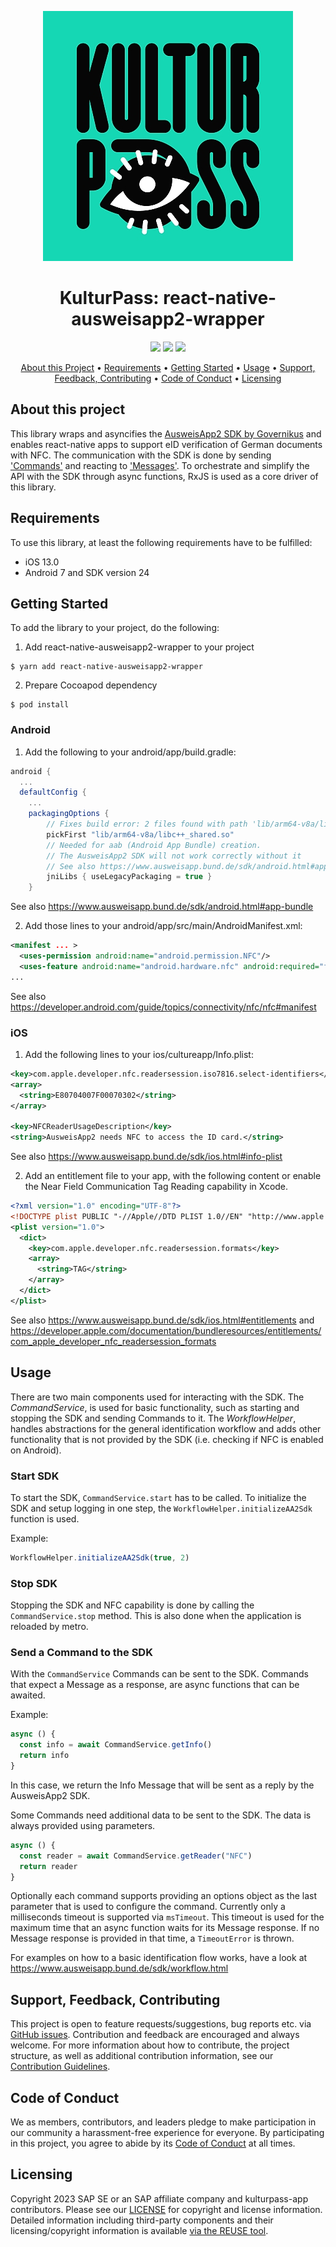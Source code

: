 <p align="center">
    <img src="https://github.com/kulturpass-de/.github/blob/main/images/kulturpass-de-logo.jpg?raw=true">
<p>
<h1 align="center">
KulturPass: react-native-ausweisapp2-wrapper
</h1>
<p align="center">
<a href="https://github.com/kulturpass-de/react-native-ausweisapp2-wrapper/issues" title="Issues"><img src="https://img.shields.io/github/issues/kulturpass-de/react-native-ausweisapp2-wrapper?style=flat"></a>
<a href="https://github.com/kulturpass-de/react-native-ausweisapp2-wrapper/blob/HEAD/LICENSE" title="LICENSE"><img src="https://img.shields.io/badge/License-Apache%202.0-green.svg?style=flat"></a>
<a href="https://api.reuse.software/info/github.com/kulturpass-de/react-native-ausweisapp2-wrapper" title="REUSE status"><img src="https://api.reuse.software/badge/github.com/kulturpass-de/react-native-ausweisapp2-wrapper"></a>
</p>

<p align="center">
  <a href="#about-this-project">About this Project</a> •
  <a href="#requirements">Requirements</a> •
  <a href="#getting-started">Getting Started</a> •
  <a href="#usage">Usage</a> •
  <a href="#support-feedback-contributing">Support, Feedback, Contributing</a> •
  <a href="#code-of-conduct">Code of Conduct</a> •
  <a href="#licensing">Licensing</a>
</p>

## About this project

This library wraps and asyncifies the [AusweisApp2 SDK by Governikus](https://github.com/Governikus/AusweisApp2) and enables react-native apps to support eID verification of German documents with NFC. The communication with the SDK is done by sending ['Commands'](https://www.ausweisapp.bund.de/sdk/commands.html) and reacting to ['Messages'](https://www.ausweisapp.bund.de/sdk/messages.html). To orchestrate and simplify the API with the SDK through async functions, RxJS is used as a core driver of this library.

## Requirements

To use this library, at least the following requirements have to be fulfilled:

- iOS 13.0
- Android 7 and SDK version 24

## Getting Started

To add the library to your project, do the following:

1. Add react-native-ausweisapp2-wrapper to your project
```
$ yarn add react-native-ausweisapp2-wrapper
```
2. Prepare Cocoapod dependency
```
$ pod install
```

### Android

1. Add the following to your android/app/build.gradle:
```groovy
android {
  ...
  defaultConfig {
    ...
    packagingOptions {
        // Fixes build error: 2 files found with path 'lib/arm64-v8a/libc++_shared.so'
        pickFirst "lib/arm64-v8a/libc++_shared.so"
        // Needed for aab (Android App Bundle) creation.
        // The AusweisApp2 SDK will not work correctly without it
        // See also https://www.ausweisapp.bund.de/sdk/android.html#app-bundle
        jniLibs { useLegacyPackaging = true }
    }
```
See also https://www.ausweisapp.bund.de/sdk/android.html#app-bundle

2. Add those lines to your android/app/src/main/AndroidManifest.xml:

```xml
<manifest ... >
  <uses-permission android:name="android.permission.NFC"/>
  <uses-feature android:name="android.hardware.nfc" android:required="false" />
...
```
See also https://developer.android.com/guide/topics/connectivity/nfc/nfc#manifest

### iOS
1. Add the following lines to your ios/cultureapp/Info.plist:
```xml
<key>com.apple.developer.nfc.readersession.iso7816.select-identifiers</key>
<array>
  <string>E80704007F00070302</string>
</array>

<key>NFCReaderUsageDescription</key>
<string>AusweisApp2 needs NFC to access the ID card.</string>
```
See also https://www.ausweisapp.bund.de/sdk/ios.html#info-plist

2. Add an entitlement file to your app, with the following content or enable the Near Field Communication Tag Reading capability in Xcode.
```xml
<?xml version="1.0" encoding="UTF-8"?>
<!DOCTYPE plist PUBLIC "-//Apple//DTD PLIST 1.0//EN" "http://www.apple.com/DTDs/PropertyList-1.0.dtd">
<plist version="1.0">
  <dict>
    <key>com.apple.developer.nfc.readersession.formats</key>
    <array>
      <string>TAG</string>
    </array>
  </dict>
</plist>
```
See also https://www.ausweisapp.bund.de/sdk/ios.html#entitlements and https://developer.apple.com/documentation/bundleresources/entitlements/com_apple_developer_nfc_readersession_formats

## Usage

There are two main components used for interacting with the SDK. The _CommandService_, is used for basic functionality, such as starting and stopping the SDK and sending Commands to it. The _WorkflowHelper_, handles abstractions for the general identification workflow and adds other functionality that is not provided by the SDK (i.e. checking if NFC is enabled on Android).

### Start SDK

To start the SDK, `CommandService.start` has to be called. To initialize the SDK and setup logging in one step, the `WorkflowHelper.initializeAA2Sdk` function is used.

Example:

```typescript
WorkflowHelper.initializeAA2Sdk(true, 2)
```

### Stop SDK
Stopping the SDK and NFC capability is done by calling the `CommandService.stop` method. This is also done when the application is reloaded by metro.

### Send a Command to the SDK

With the `CommandService` Commands can be sent to the SDK. Commands that expect a Message as a response, are async functions that can be awaited.

Example:

```typescript
async () {
  const info = await CommandService.getInfo()
  return info
}
```
In this case, we return the Info Message that will be sent as a reply by the AusweisApp2 SDK.

Some Commands need additional data to be sent to the SDK. The data is always provided using parameters.

```typescript
async () {
  const reader = await CommandService.getReader("NFC")
  return reader
}
```

Optionally each command supports providing an options object as the last parameter that is used to configure the command. Currently only a milliseconds timeout is supported via `msTimeout`. This timeout is used for the maximum time that an async function waits for its Message response. If no Message response is provided in that time, a `TimeoutError` is thrown.

For examples on how to a basic identification flow works, have a look at https://www.ausweisapp.bund.de/sdk/workflow.html

## Support, Feedback, Contributing

This project is open to feature requests/suggestions, bug reports etc. via [GitHub issues](https://github.com/kulturpass-de/react-native-ausweisapp2-wrapper/issues). Contribution and feedback are encouraged and always welcome. For more information about how to contribute, the project structure, as well as additional contribution information, see our [Contribution Guidelines](CONTRIBUTING.md).

## Code of Conduct

We as members, contributors, and leaders pledge to make participation in our community a harassment-free experience for everyone. By participating in this project, you agree to abide by its [Code of Conduct](CODE_OF_CONDUCT.md) at all times.

## Licensing

Copyright 2023 SAP SE or an SAP affiliate company and kulturpass-app contributors. Please see our [LICENSE](LICENSE) for copyright and license information. Detailed information including third-party components and their licensing/copyright information is available [via the REUSE tool](https://api.reuse.software/info/github.com/kulturpass-de/kulturpass-app).
